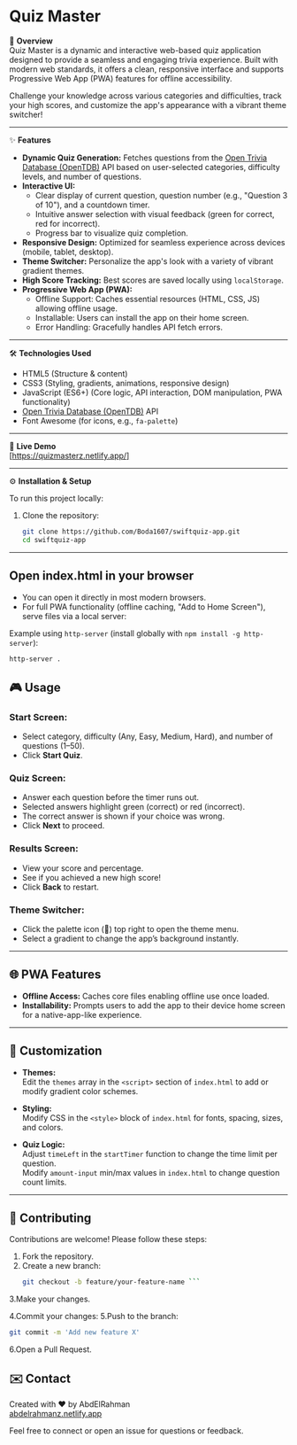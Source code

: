 # Quiz Master

🚀 **Overview**  
Quiz Master is a dynamic and interactive web-based quiz application designed to provide a seamless and engaging trivia experience. Built with modern web standards, it offers a clean, responsive interface and supports Progressive Web App (PWA) features for offline accessibility.

Challenge your knowledge across various categories and difficulties, track your high scores, and customize the app's appearance with a vibrant theme switcher!

---

✨ **Features**

- **Dynamic Quiz Generation:** Fetches questions from the [Open Trivia Database (OpenTDB)](https://opentdb.com/) API based on user-selected categories, difficulty levels, and number of questions.
- **Interactive UI:**  
  - Clear display of current question, question number (e.g., "Question 3 of 10"), and a countdown timer.  
  - Intuitive answer selection with visual feedback (green for correct, red for incorrect).  
  - Progress bar to visualize quiz completion.
- **Responsive Design:** Optimized for seamless experience across devices (mobile, tablet, desktop).
- **Theme Switcher:** Personalize the app's look with a variety of vibrant gradient themes.
- **High Score Tracking:** Best scores are saved locally using `localStorage`.
- **Progressive Web App (PWA):**  
  - Offline Support: Caches essential resources (HTML, CSS, JS) allowing offline usage.  
  - Installable: Users can install the app on their home screen.  
  - Error Handling: Gracefully handles API fetch errors.

---

🛠️ **Technologies Used**

- HTML5 (Structure & content)
- CSS3 (Styling, gradients, animations, responsive design)
- JavaScript (ES6+) (Core logic, API interaction, DOM manipulation, PWA functionality)
- [Open Trivia Database (OpenTDB)](https://opentdb.com/) API
- Font Awesome (for icons, e.g., `fa-palette`)

---

🚀 **Live Demo**  
[https://quizmasterz.netlify.app/]

---

⚙️ **Installation & Setup**

To run this project locally:

1. Clone the repository:
   ```bash
   git clone https://github.com/Boda1607/swiftquiz-app.git
   cd swiftquiz-app
---
## Open index.html in your browser

- You can open it directly in most modern browsers.
- For full PWA functionality (offline caching, "Add to Home Screen"), serve files via a local server:

Example using `http-server` (install globally with `npm install -g http-server`):

```bash
http-server .
```

## 🎮 Usage

### Start Screen:
- Select category, difficulty (Any, Easy, Medium, Hard), and number of questions (1–50).
- Click **Start Quiz**.

### Quiz Screen:
- Answer each question before the timer runs out.
- Selected answers highlight green (correct) or red (incorrect).
- The correct answer is shown if your choice was wrong.
- Click **Next** to proceed.

### Results Screen:
- View your score and percentage.
- See if you achieved a new high score!
- Click **Back** to restart.

### Theme Switcher:
- Click the palette icon (🎨) top right to open the theme menu.
- Select a gradient to change the app’s background instantly.

---

## 🌐 PWA Features

- **Offline Access:** Caches core files enabling offline use once loaded.
- **Installability:** Prompts users to add the app to their device home screen for a native-app-like experience.

---

## 🎨 Customization

- **Themes:**  
  Edit the `themes` array in the `<script>` section of `index.html` to add or modify gradient color schemes.

- **Styling:**  
  Modify CSS in the `<style>` block of `index.html` for fonts, spacing, sizes, and colors.

- **Quiz Logic:**  
  Adjust `timeLeft` in the `startTimer` function to change the time limit per question.  
  Modify `amount-input` min/max values in `index.html` to change question count limits.

---

## 🤝 Contributing

Contributions are welcome! Please follow these steps:

1. Fork the repository.
2. Create a new branch:
   ```bash
   git checkout -b feature/your-feature-name ```

3.Make your changes.

4.Commit your changes:
5.Push to the branch:
```bash
git commit -m 'Add new feature X' 
```
6.Open a Pull Request.
## ✉️ Contact

Created with ❤️ by AbdElRahman  
[abdelrahmanz.netlify.app](https://abdelrahmanz.netlify.app)

Feel free to connect or open an issue for questions or feedback.
